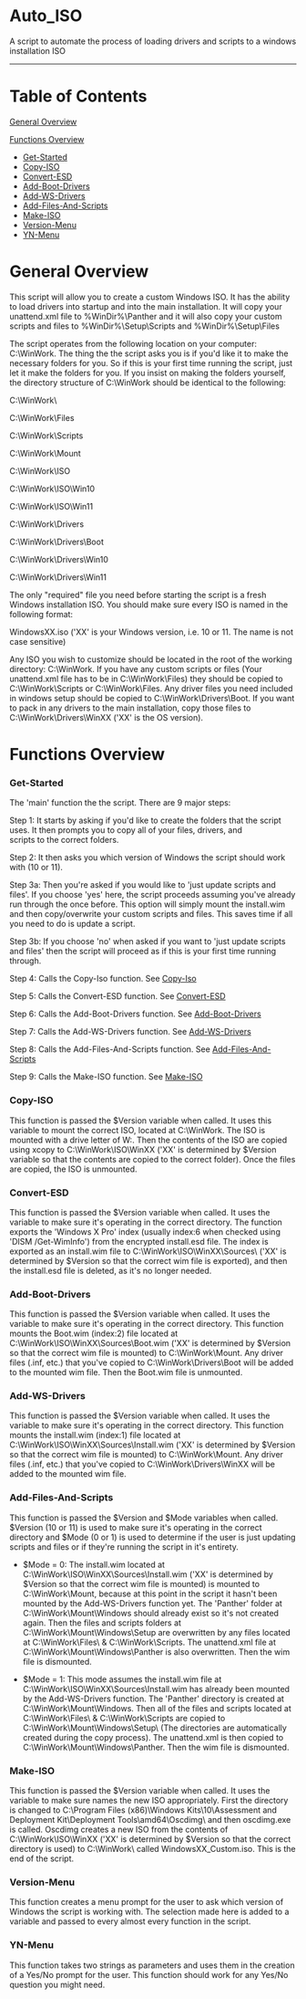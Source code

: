 # Auto_ISO

A script to automate the process of loading drivers and scripts to a windows installation ISO

-----
# Table of Contents
[General Overview](https://github.com/optimuspryne/Auto_ISO/edit/main/README.md#general-overview)

[Functions Overview](https://github.com/optimuspryne/Auto_ISO/edit/main/README.md#functions-overview)

* [Get-Started](https://github.com/optimuspryne/Auto_ISO#get-started)
* [Copy-ISO](https://github.com/optimuspryne/Auto_ISO#copy-iso)
* [Convert-ESD](https://github.com/optimuspryne/Auto_ISO#convert-esd)
* [Add-Boot-Drivers](https://github.com/optimuspryne/Auto_ISO#add-boot-drivers)
* [Add-WS-Drivers](https://github.com/optimuspryne/Auto_ISO#add-ws-drivers)
* [Add-Files-And-Scripts](https://github.com/optimuspryne/Auto_ISO#add-files-and-scripts)
* [Make-ISO](https://github.com/optimuspryne/Auto_ISO#make-iso)
* [Version-Menu](https://github.com/optimuspryne/Auto_ISO#version-menu)
* [YN-Menu](https://github.com/optimuspryne/Auto_ISO#yn-menu)
	

# General Overview


This script will allow you to create a custom Windows ISO.  It has the ability to load drivers into startup and into the main installation.  It will copy your unattend.xml file to %WinDir%\Panther and it will also copy your custom scripts and files to %WinDir%\Setup\Scripts and %WinDir%\Setup\Files

The script operates from the following location on your computer: C:\WinWork.  The thing the the script asks you is if you'd like it to make the necessary folders for you. So if this is your first time running the script, just let it make the folders for you.  If you insist on making the folders yourself, the directory structure of C:\WinWork should be identical to the following:

C:\WinWork\

C:\WinWork\Files
  
C:\WinWork\Scripts
  
C:\WinWork\Mount
  
C:\WinWork\ISO
     
C:\WinWork\ISO\Win10
     
C:\WinWork\ISO\Win11
  
C:\WinWork\Drivers
     
C:\WinWork\Drivers\Boot
     
C:\WinWork\Drivers\Win10
     
C:\WinWork\Drivers\Win11
     
The only "required" file you need before starting the script is a fresh Windows installation ISO.  You should make sure every ISO is named in the following format:

WindowsXX.iso ('XX' is your Windows version, i.e. 10 or 11.  The name is not case sensitive)

Any ISO you wish to customize should be located in the root of the working directory: C:\WinWork\.  If you have any custom scripts or files (Your unattend.xml file has to be in C:\WinWork\Files) they should be copied to C:\WinWork\Scripts or C:\WinWork\Files.  Any driver files you need included in windows setup should be copied to C:\WinWork\Drivers\Boot.  If you want to pack in any drivers to the main installation, copy those files to C:\WinWork\Drivers\WinXX ('XX' is the OS version).

  

# Functions Overview


### Get-Started

The 'main' function the the script.  There are 9 major steps:

Step 1: It starts by asking if you'd like to create the folders that the script uses.  It then prompts you to copy all of your files, drivers, and    
            scripts to the correct folders.
  
Step 2: It then asks you which version of Windows the script should work with (10 or 11).
  
Step 3a: Then you're asked if you would like to 'just update scripts and files'. If you choose 'yes' here, the script proceeds assuming you've already run 	    through the once before.  This option will simply mount the install.wim and then copy/overwrite your custom scripts and files.  This saves time if 		 all you need to do is update a script.

Step 3b: If you choose 'no' when asked if you want to 'just update scripts and files' then the script will proceed as if this is your first time running 
         through.

Step 4: Calls the Copy-Iso function.  See [Copy-Iso](https://github.com/optimuspryne/Auto_ISO#copy-iso)

Step 5: Calls the Convert-ESD function.  See [Convert-ESD](https://github.com/optimuspryne/Auto_ISO#convert-esd)

Step 6: Calls the Add-Boot-Drivers function.  See [Add-Boot-Drivers](https://github.com/optimuspryne/Auto_ISO#add-boot-drivers)

Step 7: Calls the Add-WS-Drivers function.  See [Add-WS-Drivers](https://github.com/optimuspryne/Auto_ISO#add-ws-drivers)

Step 8: Calls the Add-Files-And-Scripts function.  See [Add-Files-And-Scripts](https://github.com/optimuspryne/Auto_ISO#add-files-and-scripts)

Step 9: Calls the Make-ISO function.  See [Make-ISO](https://github.com/optimuspryne/Auto_ISO#make-iso)



### Copy-ISO

This function is passed the $Version variable when called.  It uses this variable to mount the correct ISO, located at C:\WinWork.  The ISO is mounted with a drive letter of W:\.  Then the contents of the ISO are copied using xcopy to C:\WinWork\ISO\WinXX ('XX' is determined by $Version variable so that the contents are copied to the correct folder). Once the files are copied, the ISO is unmounted.




### Convert-ESD

This function is passed the $Version variable when called.  It uses the variable to make sure it's operating in the correct directory.  The function exports the 'Windows X Pro' index (usually index:6 when checked using 'DISM /Get-WimInfo') from the encrypted install.esd file.  The index is exported as an install.wim file to C:\WinWork\ISO\WinXX\Sources\ ('XX' is determined by $Version so that the correct wim file is exported), and then the install.esd file is deleted, as it's no longer needed.



### Add-Boot-Drivers

This function is passed the $Version variable when called.  It uses the variable to make sure it's operating in the correct directory.  This function mounts the Boot.wim (index:2) file located at C:\WinWork\ISO\WinXX\Sources\Boot.wim ('XX' is determined by $Version so that the correct wim file is mounted) to C:\WinWork\Mount.  Any driver files (.inf, etc.) that you've copied to C:\WinWork\Drivers\Boot will be added to the mounted wim file.  Then the Boot.wim file is unmounted.



### Add-WS-Drivers

This function is passed the $Version variable when called.  It uses the variable to make sure it's operating in the correct directory.  This function mounts the install.wim (index:1) file located at C:\WinWork\ISO\WinXX\Sources\Install.wim ('XX' is determined by $Version so that the correct wim file is mounted) to C:\WinWork\Mount.  Any driver files (.inf, etc.) that you've copied to C:\WinWork\Drivers\WinXX will be added to the mounted wim file.



### Add-Files-And-Scripts

This function is passed the $Version and $Mode variables when called.  $Version (10 or 11) is used to make sure it's operating in the correct directory and $Mode (0 or 1) is used to determine if the user is just updating scripts and files or if they're running the script in it's entirety.

- $Mode = 0: The install.wim located at C:\WinWork\ISO\WinXX\Sources\Install.wim ('XX' is determined by $Version so that the correct wim file is mounted) 
           is mounted to C:\WinWork\Mount, because at this point in the script it hasn't been mounted by the Add-WS-Drivers function yet.  The 
           'Panther' folder at C:\WinWork\Mount\Windows should already exist so it's not created again.  Then the files and scripts folders at 
           C:\WinWork\Mount\Windows\Setup are overwritten by any files located at C:\WinWork\Files\ & C:\WinWork\Scripts.  The unattend.xml file at 
           C:\WinWork\Mount\Windows\Panther is also overwritten.  Then the wim file is dismounted.
               
- $Mode = 1: This mode assumes the install.wim file at C:\WinWork\ISO\WinXX\Sources\Install.wim has already been mounted by the Add-WS-Drivers 
	     function.  The 'Panther' directory is created at C:\WinWork\Mount\Windows\.  Then all of the files and scripts located at C:\WinWork\Files\ & 
	     C:\WinWork\Scripts are copied to C:\WinWork\Mount\Windows\Setup\ (The directories are automatically created during the copy process).  The 
	     unattend.xml is then copied to C:\WinWork\Mount\Windows\Panther.  Then the wim file is dismounted.



### Make-ISO

This function is passed the $Version variable when called.  It uses the variable to make sure names the new ISO appropriately.  First the directory is changed to C:\Program Files (x86)\Windows Kits\10\Assessment and Deployment Kit\Deployment Tools\amd64\Oscdimg\ and then oscdimg.exe is called.  Oscdimg creates a new ISO from the contents of C:\WinWork\ISO\WinXX ('XX' is determined by $Version so that the correct directory is used) to C:\WinWork\ called WindowsXX_Custom.iso.  This is the end of the script.



### Version-Menu

This function creates a menu prompt for the user to ask which version of Windows the script is working with. The selection made here is added to a variable and passed to every almost every function in the script.



### YN-Menu

This function takes two strings as parameters and uses them in the creation of a Yes/No prompt for the user.  This function should work for any Yes/No question you might need.







